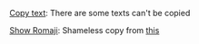 [Copy text](copytoclipboard.mjs): There are some texts can't be copied

[Show Romaji](romaji.mjs): Shameless copy from [this](https://github.com/khanhas/spicetify-cli/wiki/Javascript-Module-and-Utilize-NPM)
